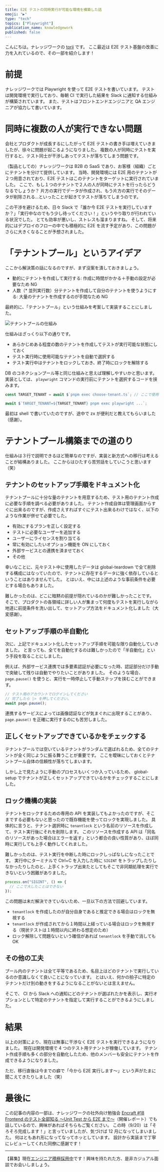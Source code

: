 ```yaml
---
title: E2E テストの同時実行が可能な環境を構築した話
emoji: "▶️"
type: "tech"
topics: ["Playwright"]
publication_name: knowledgework
published: false
---
```


こんにちは。ナレッジワークの [torii](https://twitter.com/jinjor) です。
ここ最近は E2E テスト基盤の改善に力を入れているので、その一部を紹介します！

# 前提

ナレッジワークでは Playwright を使って E2E テストを書いています。
テストは開発環境で実行しており、毎朝 CI で実行した結果を Slack に通知する仕組みが構築されています。
また、テストはフロントエンドエンジニアと QA エンジニアが協力して書いています。

# 同時に複数の人が実行できない問題

会社とプロダクトが成長するにしたがって E2E テストの書き手は増えていきましたが、徐々に問題が起こるようになりました。
複数の人が同時にテストを実行すると、テスト同士が干渉しあってテストが落ちてしまう問題です。

（製品としての）ナレッジワークは B2B の SaaS であり、お客様（組織）ごとにテナントを分けて提供しています。
当時、開発環境には E2E 用のテナントが２つ用意されており、E2E テストはこのテナントをターゲットに実行されていました。
ここで、もし１つのテナントで２人の人が同時にテストを行ったらどうなるでしょうか？
片方の実行でデータが作成され、もう片方の実行でそのデータが削除される...といったことが起きてテストが落ちてしまうのです。

この干渉を避けるため、日々 Slack で「誰か今 E2E テストを実行していますか？」「実行中なのでもう少し待ってください！」というやり取りが行われている状況でした。
とても効率が悪いし、ストレスも溜まりますね。
そして、将来的にはデプロイのフローの中でも積極的に E2E を流す予定があり、この問題がさらに大きくなることが予想されました。

# 「テナントプール」というアイデア

ここから解決策の話になるのですが、まず没案を潰しておきましょう。

- 動的にテナントを作成して実行する: 作成に時間がかかる＋手動の設定が必要なため NG
- 人数（\* 並列実行数）分テナントを作成して自分のテナントを使うようにする: 大量のテナントを作成するのが手間なため NG

最終的に、「テナントプール」という仕組みを考案して実装することにしました。

![テナントプールの仕組み](/images/e2e-tenant-pool/tenant-pool.png)

仕組みはざっくり以下の通りです。

- あらかじめある程度の数のテナントを作成してテストが実行可能な状態にしておく
- テスト実行時に使用可能なテナントを自動で選択する
- テスト実行中はテナントをロックしておき、終了時にロックを解除する

DB のコネクションプール等と同じ仕組みと思えば理解しやすいかと思います。
実装としては、 `playwright` コマンドの実行前にテナントを選択するコードを挟みます。

```typescript
const TARGET_TENANT = await $`pnpm exec choose-tenant.ts`; // ここで使用可能なテナントを選ぶ

await $`TARGET_TENANT=${TARGET_TENANT} pnpm exec playwright ...`;
```

最初は shell で書いていたのですが、途中で zx が便利だと教えてもらいました（感謝）。

# テナントプール構築までの道のり

仕組みは３行で説明できるほど簡単なのですが、実装と新方式への移行は考えることが結構ありました。
ここからはひたすら苦労話をしていこうと思います（笑）

## テナントのセットアップ手順をドキュメント化

テナントプールに十分な量のテナントを用意するため、テスト用のテナント作成に必要な手順を調べる必要がありました。
テナント作成自体は管理画面からすぐに出来るのですが、作成さえすればすぐにテスト出来るわけではなく、以下のような作業が併せて必要でした。

- 有効にするプランを正しく設定する
- テストに必要なユーザーを追加する
- ユーザーにライセンスを割り当てる
- 常に有効にしたいオプション機能を ON にしておく
- 外部サービスとの連携を済ませておく
- その他

幸いなことに、元々テスト中に使用したデータは global-teardown で全て削除する構成にはなっていたので、テナントに存在するデータに強く依存しているということはありませんでした。
とはいえ、中には上述のような事前条件を必要とする場合もありました。

難しかったのは、どこに暗黙の前提が隠れているのかが難しかったことです。
そこで、プロダクトの各領域に詳しい人が集まって何度もテストを実行しながら地道に前提条件を洗い出して、セットアップ方法をドキュメント化しました（大変感謝）。

## セットアップ手順の半自動化

次に、上記でドキュメント化したセットアップ手順を可能な限り自動化していきました。
と言っても、全てを自動化するのは難しかったので「半自動化」という手段を取ることにしました。

例えば、外部サービス連携では多要素認証が必要になった時、認証部分だけ手動で突破して残りは自動でやりたいことがありました。
そのような場合、 `page.pause()` を使うと、実行を一時停止して手動ステップを挟むことができます。

```typescript
// テスト用のアカウントでログインしてください
// 完了したら |> を押してください。
await page.pause();
```

連携するサービスによっては画像認証などが気まぐれに出現することがあり、 `page.pause()` を正確に実行するのにも苦労しました。

## 正しくセットアップできているかをチェックする

テナントプールでは空いているテナントがランダムで選ばれるため、全てのテナントが全く同じように振る舞うことが重要です。
ここを曖昧にしておくとテナントプール自体の信頼性が落ちてしまいます。

しかし上で見たように手動のプロセスもいくつか入っているため、 global-setup でテナントが正しくセットアップできているかをチェックすることにしました。

## ロック機構の実装

テナントをロックするための専用の API を実装してもよかったのですが、そこまでする必要もないと思ったので既存機能を使ってロックを実現しました。
具体的に言うと、テナント選択時に `tenantlock` という名前のリソースを作成して、テスト実行後にそれを削除します。
このリソースを作成する API は「同名のリソースがあった場合はエラーを返す」という都合の良い性質があり、ほぼ同時に実行しても上手く動作してくれました。

難しかったのは、テスト実行を中断した時にロックしっぱなしになったことです。
実行中にターミナルで Ctrl+C を入力した時に `SIGINT` をトラップしたりしなかったりしたのと、上手くトラップ出来たとしてもそこで非同期処理を実行できないという困難がありました。

```typescript
process.on("SIGINT", () => {
  // ここで大したことはできない
});
```

この問題は未だ解決できていないため、一旦以下の方法で回避しています。

- `tenantlock` を作成したのが自分自身であると推定できる場合はロックを無視する
- `tenantlock` が作成されてから１時間以上経っている場合はロックを無視する（現状テストは１時間以内に終わる想定のため）
- ロック解除して問題ないという確信があれば `tenantlock` を手動で消しても OK

## その他の工夫

プール内のテナントは全て平等であるため、名目上はどのテナントで実行しているのか意識しなくて良いことになっています。
とはいえ、何かの拍子に特定のテナントだけ別の動きをするようになることがないとは言えません。

そこで、 CI から Slack への通知にどのテナントが選ばれたかを表示し、実行オプションとして特定のテナントを指定して実行することができるようにしました。

# 結果

以上の対策により、現在は無事に干渉なく E2E テストを実行できるようになりました。
現在は開発環境で 4 つのテスト用テナントが稼働しています。
テナント作成手順も多くの部分を自動化したため、他のメンバーも安全にテナントを作成できるようになりました。

ただ、移行直後は今までの癖で「今から E2E 実行します〜」という声がたまに聞こえてきたりしました（笑）

# 最後に

この記事の内容の一部は、ナレッジワークの社外向け勉強会 [Encraft #18 Frontend のテスト全部知る 〜Unit Test から E2E まで〜](https://zenn.dev/knowledgework/articles/1f97484327fb51)（開催レポート）でも話しているので、興味があればそちらもご覧ください。
この時（9/20）は「そろそろ完成します！」と言っていましたが、気づけば 12 月になってしまいました。
何はともあれ形になってなってホッとしています。
設計から実装まで丁寧にレビューしてくれた同僚に感謝です！

---

【募集】現在[エンジニア積極採用中](https://kwork.studio/recruit-engineer)です！興味を持たれた方、是非カジュアル面談でお会いしましょう。
